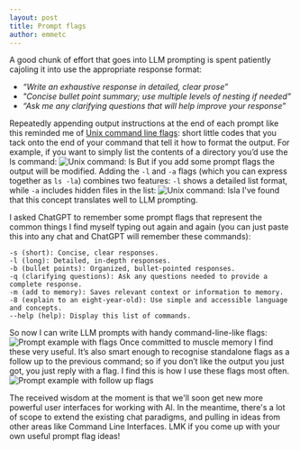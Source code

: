 ```yaml
---
layout: post
title: Prompt flags
author: emmetc
---
```


A good chunk of effort that goes into LLM prompting is spent patiently cajoling it into use the appropriate response format: 

* *“Write an exhaustive response in detailed, clear prose”*
* *"Concise bullet point summary; use multiple levels of nesting if needed"*
* *“Ask me any clarifying questions that will help improve your response”*

Repeatedly appending output instructions at the end of each prompt like this reminded me of [Unix command line flags](http://www.catb.org/esr/writings/taoup/html/ch10s05.html): short little codes that you tack onto the end of your command that tell it how to format the output. For example, if you want to simply list the contents of a directory you’d use the ls command:
![Unix command: ls](http://thoughtwax.com/uploads/2025/ls.png)
But if you add some prompt flags the output will be modified. Adding the `-l` and `-a` flags (which you can express together as `ls -la`) combines two features: `-l` shows a detailed list format, while `-a` includes hidden files in the list:
![Unix command: lsla](http://thoughtwax.com/uploads/2025/lsla.png)
I've found that this concept translates well to LLM prompting.

I asked ChatGPT to remember some prompt flags that represent the common things I find myself typing out again and again (you can just paste this into any chat and ChatGPT will remember these commands):

```
-s (short): Concise, clear responses.
-l (long): Detailed, in-depth responses.
-b (bullet points): Organized, bullet-pointed responses.
-q (clarifying questions): Ask any questions needed to provide a complete response.
-m (add to memory): Saves relevant context or information to memory.
-8 (explain to an eight-year-old): Use simple and accessible language and concepts.
--help (help): Display this list of commands.
```

So now I can write LLM prompts with handy command-line-like flags:
![Prompt example with flags](http://thoughtwax.com/uploads/2025/prompt1.png)
Once committed to muscle memory I find these very useful. It’s also smart enough to recognise standalone flags as a follow up to the previous command; so if you don’t like the output you just got, you just reply with a flag. I find this is how I use these flags most often.
![Prompt example with follow up flags](http://thoughtwax.com/uploads/2025/prompt2.png)

The received wisdom at the moment is that we'll soon get new more powerful user interfaces for working with AI. In the meantime, there's a lot of scope to extend the existing chat paradigms, and pulling in ideas from other areas like Command Line Interfaces. LMK if you come up with your own useful prompt flag ideas!
